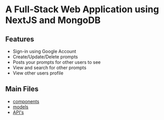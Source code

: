 # A Full-Stack Web Application using NextJS and MongoDB
## Features
* Sign-in using Google Account
* Create/Update/Delete prompts
* Posts your prompts for other users to see
* View and search for other prompts
* View other users profile

## Main Files
* [components](components)
* [models](models)
* [API's](app/api)
